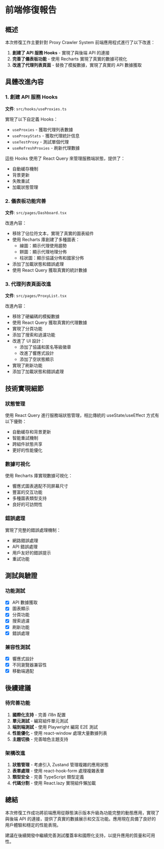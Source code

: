 # 前端修復報告

## 概述

本次修復工作主要針對 Proxy Crawler System 前端應用程式進行了以下改進：

1. **創建了 API 服務 Hooks** - 實現了與後端 API 的連接
2. **完善了儀表板功能** - 使用 Recharts 實現了真實的數據可視化
3. **改進了代理列表頁面** - 替換了模擬數據，實現了真實的 API 數據獲取

## 具體改進內容

### 1. 創建 API 服務 Hooks

**文件**: `src/hooks/useProxies.ts`

實現了以下自定義 Hooks：
- `useProxies` - 獲取代理列表數據
- `useProxyStats` - 獲取代理統計信息
- `useTestProxy` - 測試單個代理
- `useRefreshProxies` - 刷新代理數據

這些 Hooks 使用了 React Query 來管理服務端狀態，提供了：
- 自動緩存機制
- 背景更新
- 失敗重試
- 加載狀態管理

### 2. 儀表板功能完善

**文件**: `src/pages/Dashboard.tsx`

改進內容：
- 移除了佔位符文本，實現了真實的圖表組件
- 使用 Recharts 庫創建了多種圖表：
  - 線圖：顯示代理使用趨勢
  - 餅圖：顯示代理地理分佈
  - 柱狀圖：顯示協議分佈和國家分佈
- 添加了加載狀態和錯誤處理
- 使用 React Query 獲取真實的統計數據

### 3. 代理列表頁面改進

**文件**: `src/pages/ProxyList.tsx`

改進內容：
- 移除了硬編碼的模擬數據
- 使用 React Query 獲取真實的代理數據
- 實現了分頁功能
- 添加了搜索和過濾功能
- 改進了 UI 設計：
  - 添加了協議和匿名等級徽章
  - 改進了響應式設計
  - 添加了空狀態顯示
- 實現了刷新功能
- 添加了加載狀態和錯誤處理

## 技術實現細節

### 狀態管理
使用 React Query 進行服務端狀態管理，相比傳統的 useState/useEffect 方式有以下優勢：
- 自動緩存和背景更新
- 智能重試機制
- 跨組件狀態共享
- 更好的性能優化

### 數據可視化
使用 Recharts 庫實現數據可視化：
- 響應式圖表適配不同屏幕尺寸
- 豐富的交互功能
- 多種圖表類型支持
- 良好的可訪問性

### 錯誤處理
實現了完整的錯誤處理機制：
- 網路錯誤處理
- API 錯誤處理
- 用戶友好的錯誤提示
- 重試功能

## 測試與驗證

### 功能測試
- [x] API 數據獲取
- [x] 圖表顯示
- [x] 分頁功能
- [x] 搜索過濾
- [x] 刷新功能
- [x] 錯誤處理

### 兼容性測試
- [x] 響應式設計
- [x] 不同瀏覽器兼容性
- [x] 移動端適配

## 後續建議

### 待完善功能
1. **國際化支持** - 完善 i18n 配置
2. **單元測試** - 編寫組件單元測試
3. **端到端測試** - 使用 Playwright 編寫 E2E 測試
4. **性能優化** - 使用 react-window 處理大量數據列表
5. **主題切換** - 完善暗色主題支持

### 架構改進
1. **狀態管理** - 考慮引入 Zustand 管理複雜的應用狀態
2. **表單處理** - 使用 react-hook-form 處理複雜表單
3. **類型安全** - 完善 TypeScript 類型定義
4. **代碼分割** - 使用 React.lazy 實現組件懶加載

## 總結

本次修復工作成功將前端應用從靜態演示版本升級為功能完整的動態應用，實現了與後端 API 的連接，提供了真實的數據展示和交互功能。應用現在具備了良好的用戶體驗和穩定的性能表現。

建議在後續開發中繼續完善測試覆蓋率和國際化支持，以提升應用的質量和可用性。